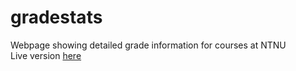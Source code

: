 gradestats
==========

Webpage showing detailed grade information for courses at NTNU  
Live version [here](grades.tbon.no)

